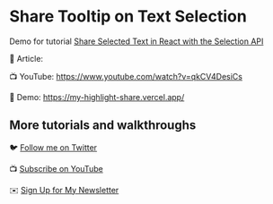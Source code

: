 # Share Tooltip on Text Selection

Demo for tutorial [Share Selected Text in React with the Selection API](https://www.youtube.com/watch?v=qkCV4DesiCs)

📝 Article: 

📺 YouTube: https://www.youtube.com/watch?v=qkCV4DesiCs

🚀 Demo: https://my-highlight-share.vercel.app/

## More tutorials and walkthroughs

🐦 [Follow me on Twitter](https://twitter.com/colbyfayock)

📺 [Subscribe on YouTube](https://www.youtube.com/colbyfayock)

✉️ [Sign Up for My Newsletter](https://colbyfayock.com/newsletter)
